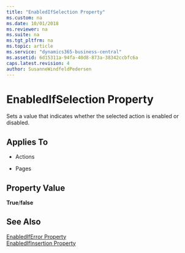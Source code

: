 ```yaml
---
title: "EnabledIfSelection Property"
ms.custom: na
ms.date: 10/01/2018
ms.reviewer: na
ms.suite: na
ms.tgt_pltfrm: na
ms.topic: article
ms.service: "dynamics365-business-central"
ms.assetid: 6d15311a-94fa-40d8-873a-38342ccbfc6a
caps.latest.revision: 4
author: SusanneWindfeldPedersen
---
```


 

# EnabledIfSelection Property
Sets a value that indicates whether the selected action is enabled or disabled.  
  
## Applies To  
  
-   Actions  
  
-   Pages  
  
## Property Value  
 **True**/**false**  
  
## See Also  
 [EnabledIfError Property](devenv-enablediferror-property.md)   
 [EnabledIfInsertion Property](devenv-enabledifinsertion-property.md)